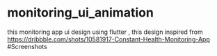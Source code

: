 # monitoring_ui_animation
this monitoring app ui design using flutter , this design inspired from https://dribbble.com/shots/10581917-Constant-Health-Monitoring-App
#Screenshots
<img src="" />
